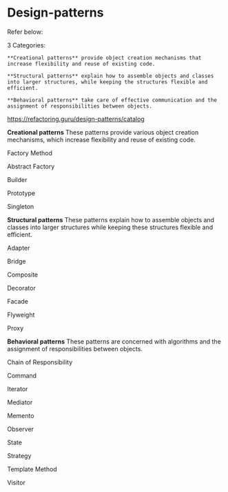 # Design-patterns

Refer below:

3 Categories:

    **Creational patterns** provide object creation mechanisms that increase flexibility and reuse of existing code.

    **Structural patterns** explain how to assemble objects and classes into larger structures, while keeping the structures flexible and efficient.

    **Behavioral patterns** take care of effective communication and the assignment of responsibilities between objects.

https://refactoring.guru/design-patterns/catalog

**Creational patterns**
These patterns provide various object creation mechanisms, which increase flexibility and reuse of existing code.

   Factory Method

   Abstract Factory

   Builder

   Prototype

   Singleton

**Structural patterns**
These patterns explain how to assemble objects and classes into larger structures while keeping these structures flexible and efficient.

   Adapter

   Bridge

   Composite

   Decorator

   Facade

   Flyweight

   Proxy

**Behavioral patterns**
These patterns are concerned with algorithms and the assignment of responsibilities between objects.

   Chain of Responsibility

   Command

   Iterator

   Mediator

   Memento

   Observer

   State

   Strategy

   Template Method

   Visitor
